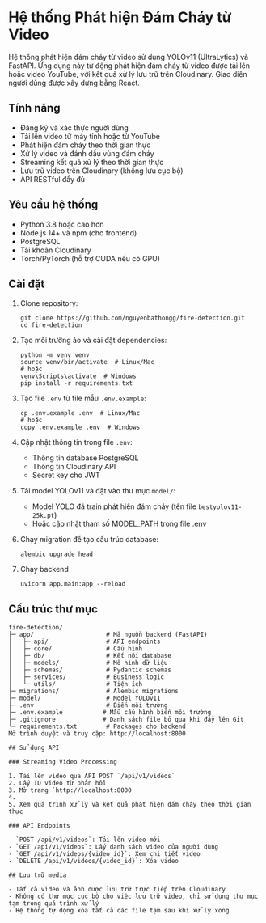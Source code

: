 # Hệ thống Phát hiện Đám Cháy từ Video

Hệ thống phát hiện đám cháy từ video sử dụng YOLOv11 (UltraLytics) và FastAPI. Ứng dụng này tự động phát hiện đám cháy từ video được tải lên hoặc video YouTube, với kết quả xử lý lưu trữ trên Cloudinary. Giao diện người dùng được xây dựng bằng React.

## Tính năng

- Đăng ký và xác thực người dùng
- Tải lên video từ máy tính hoặc từ YouTube
- Phát hiện đám cháy theo thời gian thực
- Xử lý video và đánh dấu vùng đám cháy
- Streaming kết quả xử lý theo thời gian thực 
- Lưu trữ video trên Cloudinary (không lưu cục bộ)
- API RESTful đầy đủ

## Yêu cầu hệ thống

- Python 3.8 hoặc cao hơn
- Node.js 14+ và npm (cho frontend)
- PostgreSQL
- Tài khoản Cloudinary
- Torch/PyTorch (hỗ trợ CUDA nếu có GPU)

## Cài đặt

1. Clone repository:
   ```
   git clone https://github.com/nguyenbathongg/fire-detection.git
   cd fire-detection
   ```

2. Tạo môi trường ảo và cài đặt dependencies:
   ```
   python -m venv venv
   source venv/bin/activate  # Linux/Mac
   # hoặc
   venv\Scripts\activate  # Windows
   pip install -r requirements.txt
   ```

3. Tạo file `.env` từ file mẫu `.env.example`:
   ```
   cp .env.example .env  # Linux/Mac
   # hoặc
   copy .env.example .env  # Windows
   ```

4. Cập nhật thông tin trong file `.env`:
   - Thông tin database PostgreSQL
   - Thông tin Cloudinary API
   - Secret key cho JWT

5. Tải model YOLOv11 và đặt vào thư mục `model/`: 
   - Model YOLO đã train phát hiện đám cháy (tên file `bestyolov11-25k.pt`)
   - Hoặc cập nhật tham số MODEL_PATH trong file .env

6. Chạy migration để tạo cấu trúc database:
   ```
   alembic upgrade head
   ```
7. Chạy backend
   ```
   uvicorn app.main:app --reload
   ```


## Cấu trúc thư mục

```
fire-detection/
├─ app/                    # Mã nguồn backend (FastAPI)
│   ├─ api/                # API endpoints 
│   ├─ core/               # Cấu hình
│   ├─ db/                 # Kết nối database
│   ├─ models/             # Mô hình dữ liệu
│   ├─ schemas/            # Pydantic schemas
│   ├─ services/           # Business logic
│   └─ utils/              # Tiện ích
├─ migrations/             # Alembic migrations
├─ model/                  # Model YOLOv11
├─ .env                    # Biến môi trường
├─ .env.example           # Mẫu cấu hình biến môi trường
├─ .gitignore             # Danh sách file bỏ qua khi đẩy lên Git
└─ requirements.txt        # Packages cho backend
Mở trình duyệt và truy cập: http://localhost:8000

## Sử dụng API

### Streaming Video Processing

1. Tải lên video qua API POST `/api/v1/videos`
2. Lấy ID video từ phản hồi
3. Mở trang `http://localhost:8000
4. 
5. Xem quá trình xử lý và kết quả phát hiện đám cháy theo thời gian thực

### API Endpoints

- `POST /api/v1/videos`: Tải lên video mới
- `GET /api/v1/videos`: Lấy danh sách video của người dùng
- `GET /api/v1/videos/{video_id}`: Xem chi tiết video
- `DELETE /api/v1/videos/{video_id}`: Xóa video

## Lưu trữ media

- Tất cả video và ảnh được lưu trữ trực tiếp trên Cloudinary
- Không có thư mục cục bộ cho việc lưu trữ video, chỉ sử dụng thư mục tạm trong quá trình xử lý
- Hệ thống tự động xóa tất cả các file tạm sau khi xử lý xong 

